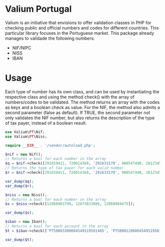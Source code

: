# Valium Portugal

Valium is an initiative that envisions to offer validation classes in PHP for checking public and official numbers and codes for different countries. This particular library focuses in the Portuguese market. This package already manages to validade the following numbers:

* NIF/NIPC
* NISS
* IBAN

# Usage

Each type of number has its own class, and can be used by instantiating the respective class and using the method check() with the array of numbers/codes to be validated. The method returns an array with the codes as keys and a boolean check as value. For the NIF, the method also admits a second parameter (false as default). If TRUE, the second parameter not only validates the NIF number, but also returns the description of the type of tax payer, instead of a boolean result.

```php
use Valium\PT\Nif;
use Valium\PT\Niss;

require __DIR__ . '/vendor/autoload.php';

$nif = new Nif();
// Returns a bool for each number in the array
$q = $nif->check([291659411, 720014360, '291633170', 980547490, 281234500, 510837620]);
// Returns the type of tax payer for each valid number
$r = $nif->check([291659411, 720014360, '291633170', 980547490, 281234500, 510837620], true);

var_dump($q);
var_dump($r);

$niss = new Niss();
// Returns a bool for each number in the array
$s = $niss->check([12060903799, 12073833086, 12060904475]);

var_dump($s);

$iban = new Iban();
// Returns a bool for each account in the array
$t = $iban->check(['PT50003300004549519501405', 'PT50001200004549519501405']);

var_dump($t);
```
